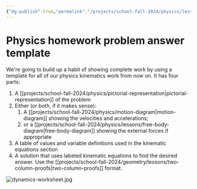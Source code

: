 ```yaml
---
{"dg-publish":true,"permalink":"/projects/school-fall-2024/physics/lessons/homework-problem-template/"}
---
```



# Physics homework problem answer template

We're going to build up a habit of showing complete work by using a template for all of our physics kinematics work from now on. It has four parts:

1. A [[projects/school-fall-2024/physics/pictorial-representation\|pictorial-representation]] of the problem
2. Either (or both, if it makes sense): 
    1. A [[projects/school-fall-2024/physics/motion-diagram\|motion-diagram]] showing the velocities and accelerations;
    2. or a [[projects/school-fall-2024/physics/lessons/free-body-diagram\|free-body-diagram]] showing the external forces if appropriate
3. A table of values and variable definitions used in the kinematic equations section
4. A solution that uses labeled kinematic equations to find the desired answer. Use the [[projects/school-fall-2024/geometry/lessons/two-column-proofs\|two-column-proofs]] format.

![dynamics-worksheet.jpg](/img/user/projects/school-fall-2024/physics/dynamics-worksheet.jpg)
